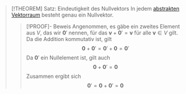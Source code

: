 > [!THEOREM] Satz: Eindeutigkeit des Nullvektors
> In jedem [abstrakten Vektorraum](Abstrakter%20Vektorraum.md) besteht genau ein Nullvektor.
> > [!PROOF]- Beweis
> > Angenommen, es gäbe ein zweites Element aus $V$, das wir $\mathbf{0}'$ nennen, für das $\mathbf{v}+ \mathbf{0}'= \mathbf{v}$ für alle $\mathbf{v} \in V$ gilt. Da die Addition kommutativ ist, gilt
> > $$\mathbf{0}+\mathbf{0}' = \mathbf{0}' + \mathbf{0} = \mathbf{0}'$$
> > Da $\mathbf{0}'$ ein Nullelement ist, gilt auch
> > $$\mathbf{0}+\mathbf{0}' = \mathbf{0}$$
> > Zusammen ergibt sich
> > $$\mathbf{0}' = \mathbf{0}+\mathbf{0}'=\mathbf{0}$$
